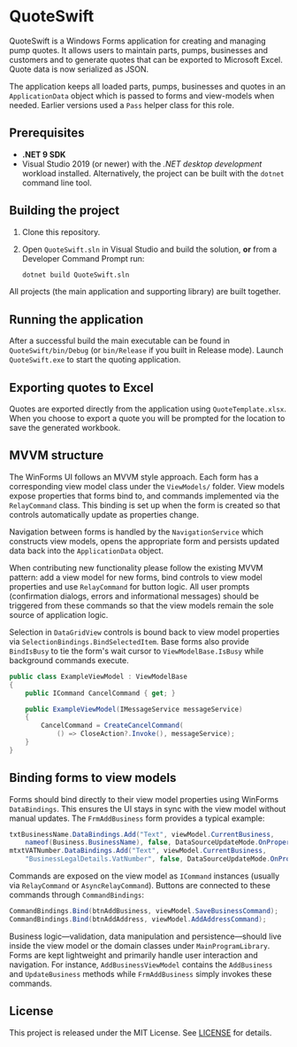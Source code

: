 # QuoteSwift

QuoteSwift is a Windows Forms application for creating and managing pump quotes. It allows users to maintain parts, pumps, businesses and customers and to generate quotes that can be exported to Microsoft Excel.
Quote data is now serialized as JSON.

The application keeps all loaded parts, pumps, businesses and quotes in an
`ApplicationData` object which is passed to forms and view-models when needed.
Earlier versions used a `Pass` helper class for this role.

## Prerequisites

- **.NET 9 SDK**
- Visual Studio 2019 (or newer) with the *.NET desktop development* workload installed.  Alternatively, the project can be built with the `dotnet` command line tool.

## Building the project

1. Clone this repository.
2. Open `QuoteSwift.sln` in Visual Studio and build the solution, **or** from a Developer Command Prompt run:

   ```bash
   dotnet build QuoteSwift.sln
   ```

All projects (the main application and supporting library) are built together.

## Running the application

After a successful build the main executable can be found in `QuoteSwift/bin/Debug` (or `bin/Release` if you built in Release mode). Launch `QuoteSwift.exe` to start the quoting application.

## Exporting quotes to Excel

Quotes are exported directly from the application using `QuoteTemplate.xlsx`. When you choose to export a quote you will be prompted for the location to save the generated workbook.

## MVVM structure

The WinForms UI follows an MVVM style approach. Each form has a corresponding
view model class under the `ViewModels/` folder. View models expose properties
that forms bind to, and commands implemented via the `RelayCommand` class. This
binding is set up when the form is created so that controls automatically update
as properties change.

Navigation between forms is handled by the `NavigationService` which constructs
view models, opens the appropriate form and persists updated data back into the
`ApplicationData` object.

When contributing new functionality please follow the existing MVVM pattern:
add a view model for new forms, bind controls to view model properties and use
`RelayCommand` for button logic. All user prompts (confirmation dialogs,
errors and informational messages) should be triggered from these commands so
that the view models remain the sole source of application logic.

Selection in `DataGridView` controls is bound back to view model properties via
`SelectionBindings.BindSelectedItem`. Base forms also provide `BindIsBusy` to
tie the form's wait cursor to `ViewModelBase.IsBusy` while background commands
execute.

```csharp
public class ExampleViewModel : ViewModelBase
{
    public ICommand CancelCommand { get; }

    public ExampleViewModel(IMessageService messageService)
    {
        CancelCommand = CreateCancelCommand(
            () => CloseAction?.Invoke(), messageService);
    }
}
```

## Binding forms to view models

Forms should bind directly to their view model properties using WinForms
`DataBindings`. This ensures the UI stays in sync with the view model without
manual updates. The `FrmAddBusiness` form provides a typical example:

```csharp
txtBusinessName.DataBindings.Add("Text", viewModel.CurrentBusiness,
    nameof(Business.BusinessName), false, DataSourceUpdateMode.OnPropertyChanged);
mtxtVATNumber.DataBindings.Add("Text", viewModel.CurrentBusiness,
    "BusinessLegalDetails.VatNumber", false, DataSourceUpdateMode.OnPropertyChanged);
```

Commands are exposed on the view model as `ICommand` instances (usually via
`RelayCommand` or `AsyncRelayCommand`). Buttons are connected to these commands
through `CommandBindings`:

```csharp
CommandBindings.Bind(btnAddBusiness, viewModel.SaveBusinessCommand);
CommandBindings.Bind(btnAddAddress, viewModel.AddAddressCommand);
```

Business logic—validation, data manipulation and persistence—should live inside
the view model or the domain classes under `MainProgramLibrary`. Forms are kept
lightweight and primarily handle user interaction and navigation. For instance,
`AddBusinessViewModel` contains the `AddBusiness` and `UpdateBusiness` methods
while `FrmAddBusiness` simply invokes these commands.

## License

This project is released under the MIT License. See [LICENSE](LICENSE) for details.
